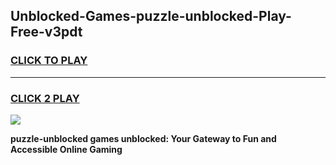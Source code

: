 
## Unblocked-Games-puzzle-unblocked-Play-Free-v3pdt
<h3>
<a href="https://premium76.site?title=puzzle-unblocked&ref=23A">CLICK TO PLAY</a></h3>
<hr>

<h3>
<a href="https://premium76.site?title=puzzle-unblocked&ref=23A">CLICK 2 PLAY</a>
  
</h3>

<a href="https://premium76.site?title=puzzle-unblocked&ref=23A"><img src="https://clearcache.store/games.png"></a>


**puzzle-unblocked games unblocked: Your Gateway to Fun and Accessible Online Gaming**
